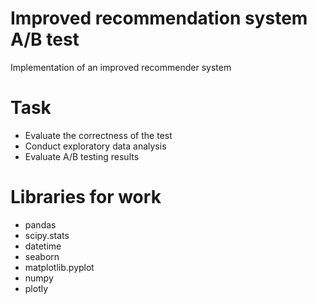 # Improved recommendation system A/B test

Implementation of an improved recommender system

# Task
- Evaluate the correctness of the test
- Conduct exploratory data analysis
- Evaluate A/B testing results

# Libraries for work
- pandas
- scipy.stats
- datetime
- seaborn
- matplotlib.pyplot
- numpy
- plotly
